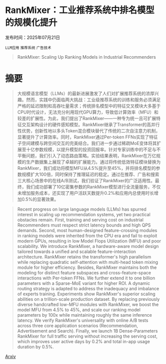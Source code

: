 # RankMixer：工业推荐系统中排名模型的规模化提升

发布时间：2025年07月21日

`LLM应用` `推荐系统` `广告技术`

> RankMixer: Scaling Up Ranking Models in Industrial Recommenders

# 摘要

> 大规模语言模型（LLMs）的最新进展激发了人们对扩展推荐系统的浓厚兴趣。然而，实践中仍面临两大挑战：工业级推荐系统的训练和服务必须满足严格的延迟限制和高吞吐量需求；传统排名模型中的特征交叉模块大多基于CPU时代设计，无法充分利用现代GPU算力，导致低计算效率（MFU）和较差的扩展性。为此，我们提出了RankMixer——一种专为统一且可扩展特征交互架构设计的硬件感知模型。RankMixer继承了Transformer的高并行性优势，创新性地以多头Token混合模块替代了传统的二次自注意力机制，显著提升了计算效率。同时，RankMixer通过Per-token FFNs实现了特征子空间建模与跨空间交互的完美结合。我们进一步通过稀疏MoE变体将其扩展至十亿参数规模，以提升模型的投资回报率。针对专家训练中的不足与不平衡问题，我们引入了动态路由策略。实验结果表明，RankMixer在万亿规模的生产数据集上展现了卓越的扩展能力。通过将传统低效特征模块替换为RankMixer，我们成功将模型MFU从4.5%提升至45%，并将排名模型的参数规模扩大100倍，同时保持了推理延迟的稳定。通过在推荐、广告和搜索三大核心场景中的在线A/B测试，我们验证了RankMixer的广泛适用性。最终，我们成功部署了10亿密集参数的RankMixer模型进行全流量服务，不仅未增加服务成本，还实现了用户活跃天数提升0.2%和应用内总使用时长增加0.5%的显著效果。

> Recent progress on large language models (LLMs) has spurred interest in scaling up recommendation systems, yet two practical obstacles remain. First, training and serving cost on industrial Recommenders must respect strict latency bounds and high QPS demands. Second, most human-designed feature-crossing modules in ranking models were inherited from the CPU era and fail to exploit modern GPUs, resulting in low Model Flops Utilization (MFU) and poor scalability. We introduce RankMixer, a hardware-aware model design tailored towards a unified and scalable feature-interaction architecture. RankMixer retains the transformer's high parallelism while replacing quadratic self-attention with multi-head token mixing module for higher efficiency. Besides, RankMixer maintains both the modeling for distinct feature subspaces and cross-feature-space interactions with Per-token FFNs. We further extend it to one billion parameters with a Sparse-MoE variant for higher ROI. A dynamic routing strategy is adapted to address the inadequacy and imbalance of experts training. Experiments show RankMixer's superior scaling abilities on a trillion-scale production dataset. By replacing previously diverse handcrafted low-MFU modules with RankMixer, we boost the model MFU from 4.5% to 45%, and scale our ranking model parameters by 100x while maintaining roughly the same inference latency. We verify RankMixer's universality with online A/B tests across three core application scenarios (Recommendation, Advertisement and Search). Finally, we launch 1B Dense-Parameters RankMixer for full traffic serving without increasing the serving cost, which improves user active days by 0.2% and total in-app usage duration by 0.5%.

[Arxiv](https://arxiv.org/abs/2507.15551)